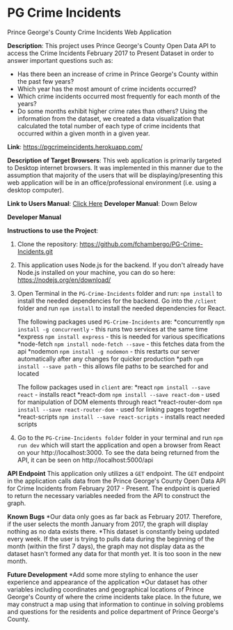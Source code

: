 # PG Crime Incidents
 Prince George's County Crime Incidents Web Application

<b>Description</b>: This project uses Prince George's County Open Data API to access the Crime Incidents February 2017 to Present Dataset in order to answer important questions such as:
- Has there been an increase of crime in Prince George's County within the past few years?
- Which year has the most amount of crime incidents occurred?
- Which crime incidents occurred most frequently for each month of the years?
- Do some months exhibit higher crime rates than others?
Using the information from the dataset, we created a data visualization that calculated the total number of each type of crime incidents that occurred within a given month in a given year.

<b>Link</b>: https://pgcrimeincidents.herokuapp.com/

<b>Description of Target Browsers</b>: This web application is primarily targeted to Desktop internet browsers. It was implemented in this manner due to the assumption that majority of the users that will be displaying/presenting this web application will be in an office/professional environment (i.e. using a desktop computer).

<b>Link to Users Manual</b>: [Click Here](./docs/user.md)
<b>Developer Manual</b>: Down Below

<b>Developer Manual</b>

<b>Instructions to use the Project</b>:
 1) Clone the repository: https://github.com/fchambergo/PG-Crime-Incidents.git
 2) This application uses Node.js for the backend. If you don't already have Node.js installed on your machine, you can do so here: https://nodejs.org/en/download/
 
 3) Open Terminal in the `PG-Crime-Incidents` folder and run: `npm install` to install the needed dependencies for the backend. Go into the `/client` folder and run `npm install` to install the needed dependencies for React.

    The following packages used `PG-Crime-Incidents` are:
    *concurrently  `npm install -g concurrently` - this runs two services at the same time
    *express `npm install express` - this is needed for various specifications
    *node-fetch `npm install node-fetch --save` - this fetches data from the api
    *nodemon `npm install -g nodemon` - this restarts our server automatically after any changes for quicker production
    *path `npm install --save path` - this allows file paths to be searched for and located

    The follow packages used in `client` are:
    *react `npm install --save react` - installs react
    *react-dom `npm install --save react-dom` - used for manipulation of DOM elements through react
    *react-router-dom `npm install --save react-router-dom` - used for linking pages together
    *react-scripts `npm install --save react-scripts` - installs react needed scripts


 4) Go to the `PG-Crime-Incidents folder` folder in your terminal and run `npm run dev` which will start the application and open a browser from React on your http://localhost:3000. To see the data being returned from the API, it can be seen on http://localhost:5000/api

 <b>API Endpoint</b>
 This application only utilizes a `GET` endpoint. The `GET` endpoint in the application calls data from the Prince George's County Open Data API for Crime Incidents from February 2017 - Present. The endpoint is queried to return the necessary variables needed from the API to construct the graph.

<b>Known Bugs</b>
*Our data only goes as far back as February 2017. Therefore, if the user selects the month January from 2017, the graph will display nothing as no data exists there.
*This dataset is constantly being updated every week. If the user is trying to pulls data during the beginning of the month (within the first 7 days), the graph may not display data as the dataset hasn't formed any data for that month yet. It is too soon in the new month. 

<b>Future Development</b>
*Add some more styling to enhance the user experience and appearance of the application
*Our dataset has other variables including coordinates and geographical locations of Prince George's County of where the crime incidents take place. In the future, we may construct a map using that information to continue in solving problems and questions for the residents and police department of Prince George's County. 

